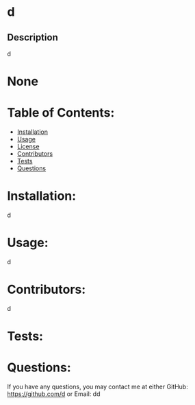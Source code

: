 # d
## Description

d
# None
          

# Table of Contents:
 * [Installation](#installation)
 * [Usage](#usage)
 * [License](#license)
 * [Contributors](#contributors)
 * [Tests](#tests)
 * [Questions](#questions)

# Installation:
d
# Usage:
d
# Contributors:
d
# Tests:

# Questions:
If you have any questions, you may contact me at either
GitHub: https://github.com/d
or
Email: dd
